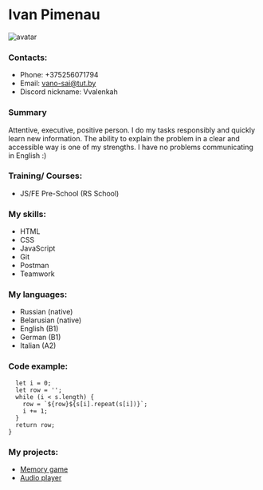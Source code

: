 # **Ivan Pimenau**

![avatar](https://sun9-23.userapi.com/impf/k5a0JGNNULcysinqMVedzMSgrCA_DPL-1YYEUw/g6-5tDERO3g.jpg?size=1440x2160&quality=96&sign=f29ea01afd715028b023c19f2e13c63a&type=album)

### **Contacts:**

- Phone: +375256071794
- Email: vano-sai@tut.by
- Discord nickname: Vvalenkah

### **Summary**

Attentive, executive, positive person. I do my tasks responsibly and quickly learn new information. The ability to explain the problem in a clear and accessible way is one of my strengths. I have no problems communicating in English :)

### **Training/ Courses**:

- JS/FE Pre-School (RS School)

### **My skills**:

- HTML
- CSS
- JavaScript
- Git
- Postman
- Teamwork

### **My languages:**

- Russian (native)
- Belarusian (native)
- English (B1)
- German (B1)
- Italian (A2)

### **Code example:**
```function explode(s) {
  let i = 0;
  let row = '';
  while (i < s.length) {
    row = `${row}${s[i].repeat(s[i])}`;
    i += 1;
  }
  return row;
}
```

### **My projects:**
- [Memory game](https://rolling-scopes-school.github.io/vvalenkah-JSFEPRESCHOOL/Projects/MemoryGame/)
- [Audio player](https://rolling-scopes-school.github.io/vvalenkah-JSFEPRESCHOOL/AudioPlayer/)